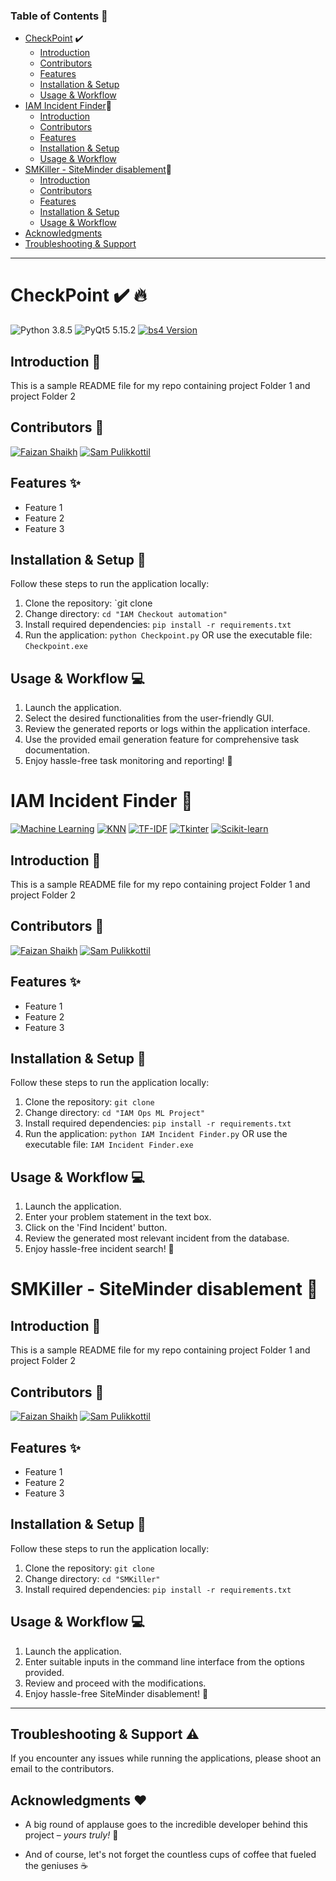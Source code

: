 <!-- README file for my repo containing project Folder 1 and project Folder 2 -->

### Table of Contents :bookmark_tabs:
- [CheckPoint](#checkpoint-heavy_check_mark-fire) :heavy_check_mark:
    - [Introduction](#introduction-wave)
    - [Contributors](#contributors-busts_in_silhouette)
    - [Features](#features-sparkles)
    - [Installation & Setup](#installation--setup-wrench)
    - [Usage & Workflow](#usage--workflow-computer)
&nbsp;
-  [IAM Incident Finder](#iam-incident-finder-mag_right):mag_right:
    - [Introduction](#introduction-wave-1)
    - [Contributors](#contributors-busts_in_silhouette-1)
    - [Features](#features-sparkles-1)
    - [Installation & Setup](#installation--setup-wrench-1)
    - [Usage & Workflow](#usage--workflow-computer-1)
&nbsp;
-  [SMKiller - SiteMinder disablement](#smkiller---siteminder-disablement-no_entry_sign):no_entry_sign:
    - [Introduction](#introduction-wave-2)
    - [Contributors](#contributors-busts_in_silhouette-2)
    - [Features](#features-sparkles-2)
    - [Installation & Setup](#installation--setup-wrench-2)
    - [Usage & Workflow](#usage--workflow-computer-2)
&nbsp;
- [Acknowledgments](#acknowledgments-heart)  
- [Troubleshooting & Support](#troubleshooting--support-warning-2) 
<!-- divider -->
___

# CheckPoint :heavy_check_mark: :fire:

<a><img src="https://img.shields.io/badge/Python-3.8.5-blue.svg" alt="Python 3.8.5"></a>
<a><img src="https://img.shields.io/badge/PyQt5-5.15.2-red.svg" alt="PyQt5 5.15.2"></a>
[![bs4 Version](https://img.shields.io/badge/bs4-0.0.1-blue.svg)](https://pypi.org/project/bs4/)

## Introduction :wave:
This is a sample README file for my repo containing project Folder 1 and project Folder 2

## Contributors :busts_in_silhouette:
<!-- Faizan in blue & Sam in red shields -->
[![Faizan Shaikh](https://img.shields.io/badge/Faizan%20Shaikh-FSHAIK10-blue.svg)](#) [![Sam Pulikkottil](https://img.shields.io/badge/Sam%20Pulikkottil-SPULIKK2-red.svg)](#)


## Features :sparkles:
- Feature 1
- Feature 2
- Feature 3

## Installation & Setup :wrench:
Follow these steps to run the application locally:
1. Clone the repository: `git clone
2. Change directory: `cd "IAM Checkout automation"`
3. Install required dependencies: `pip install -r requirements.txt`
4. Run the application: `python Checkpoint.py` OR use the executable file: `Checkpoint.exe`

## Usage & Workflow :computer:
1. Launch the application.
2. Select the desired functionalities from the user-friendly GUI.
3. Review the generated reports or logs within the application interface.
4. Use the provided email generation feature for comprehensive task documentation.
5. Enjoy hassle-free task monitoring and reporting! :tada:


# IAM Incident Finder :mag_right:
[![Machine Learning](https://img.shields.io/badge/Machine_Learning-Topic-green.svg)](https://en.wikipedia.org/wiki/Machine_learning)
[![KNN](https://img.shields.io/badge/KNN-Algorithm-blue.svg)](https://en.wikipedia.org/wiki/K-nearest_neighbors_algorithm)
[![TF-IDF](https://img.shields.io/badge/TF--IDF-Technique-orange.svg)](https://en.wikipedia.org/wiki/Tf%E2%80%93idf)
[![Tkinter](https://img.shields.io/badge/Tkinter-GUI-yellow.svg)](https://docs.python.org/3/library/tkinter.html)
[![Scikit-learn](https://img.shields.io/badge/Scikit--learn-Library-red.svg)](https://scikit-learn.org/stable/)


## Introduction :wave:
This is a sample README file for my repo containing project Folder 1 and project Folder 2

## Contributors :busts_in_silhouette:
<!-- Faizan in blue & Sam in red shields -->
[![Faizan Shaikh](https://img.shields.io/badge/Faizan%20Shaikh-blue.svg)](#) [![Sam Pulikkottil](https://img.shields.io/badge/Sam%20Pulikkottil-red.svg)](#)

## Features :sparkles:
- Feature 1
- Feature 2
- Feature 3

## Installation & Setup :wrench:
Follow these steps to run the application locally:
1. Clone the repository: `git clone`
2. Change directory: `cd "IAM Ops ML Project"`
3. Install required dependencies: `pip install -r requirements.txt`
4. Run the application: `python IAM Incident Finder.py` OR use the executable file: `IAM Incident Finder.exe`

## Usage & Workflow :computer:
1. Launch the application.
2. Enter your problem statement in the text box.
3. Click on the 'Find Incident' button.
4. Review the generated most relevant incident from the database.
5. Enjoy hassle-free incident search! :tada:


# SMKiller - SiteMinder disablement :no_entry_sign:

## Introduction :wave:
This is a sample README file for my repo containing project Folder 1 and project Folder 2

## Contributors :busts_in_silhouette:
<!-- Faizan in blue & Sam in red shields -->
[![Faizan Shaikh](https://img.shields.io/badge/Faizan%20Shaikh-blue.svg)](#) [![Sam Pulikkottil](https://img.shields.io/badge/Sam%20Pulikkottil-red.svg)](#)

## Features :sparkles:
- Feature 1
- Feature 2
- Feature 3

## Installation & Setup :wrench:
Follow these steps to run the application locally:
1. Clone the repository: `git clone`
2. Change directory: `cd "SMKiller"`
3. Install required dependencies: `pip install -r requirements.txt`



## Usage & Workflow :computer:
1. Launch the application.
2. Enter suitable inputs in the command line interface from the options provided.
3. Review and proceed with the modifications.
4. Enjoy hassle-free SiteMinder disablement! :tada:

___
## Troubleshooting & Support :warning:
If you encounter any issues while running the applications, please shoot an email to the contributors.


## Acknowledgments :heart:
- A big round of applause goes to the incredible developer behind this project – *yours truly!* 🎉

- And of course, let's not forget the countless cups of coffee that fueled the geniuses :coffee:
